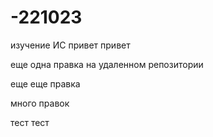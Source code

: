 # -221023
изучение ИС
привет привет


еще одна правка на удаленном репозитории

еще еще правка

много правок

тест тест
